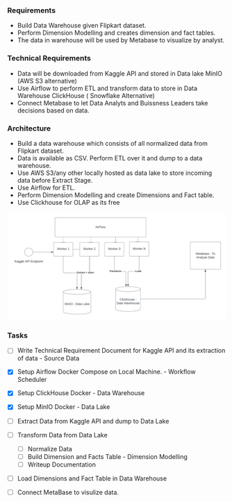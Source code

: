 
### Requirements


- Build Data Warehouse given Flipkart dataset.
- Perform Dimension Modelling and creates dimension and fact tables.
- The data in warehouse will be used by Metabase to visualize by analyst.

### Technical Requirements

- Data will be downloaded from Kaggle API and stored in Data lake MinIO (AWS S3 alternative)
- Use Airflow to perform ETL and transform data to store in Data Warehouse ClickHouse ( Snowflake Alternative)
- Connect Metabase to let Data Analyts and Buissness Leaders take decisions based on data.


### Architecture 


- Build a data warehouse which consists of all normalized data from Flipkart dataset. 
- Data is available as CSV. Perform ETL over it and dump to a data warehouse.
- Use AWS S3/any other locally hosted as data lake to store incoming data before Extract Stage.
- Use Airflow for ETL.
- Perform Dimension Modelling and create Dimensions and Fact table.
- Use Clickhouse for OLAP as its free

![Data Pipeline](./Data_Pipeline.png)


### Tasks

- [ ] Write Technical Requirement Document for Kaggle API and its extraction of data - Source Data
- [x] Setup Airflow Docker Compose on Local Machine. - Workflow Scheduler
- [x] Setup ClickHouse Docker - Data Warehouse
- [x] Setup MinIO Docker - Data Lake
- [ ] Extract Data from Kaggle API and dump to Data Lake
- [ ] Transform Data from Data Lake
    - [ ] Normalize Data
    - [ ] Build Dimension and Facts Table - Dimension Modelling
    - [ ] Writeup Documentation
- [ ] Load Dimensions and Fact Table in Data Warehouse
- [ ] Connect MetaBase to visulize data.

